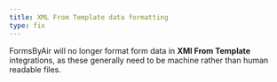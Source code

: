 ```yaml
---
title: XML From Template data formatting
type: fix
---
```


FormsByAir will no longer format form data in **XMl From Template** integrations, as these generally need to be machine rather than human readable files.